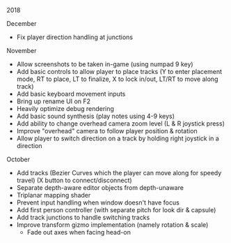 
2018

December
- Fix player direction handling at junctions

November
- Allow screenshots to be taken in-game (using numpad 9 key)
- Add basic controls to allow player to place tracks (Y to enter placement mode, RT to place, LT to finalize, X to lock in/out, LT/RT to move along track)
- Add basic keyboard movement inputs
- Bring up rename UI on F2
- Heavily optimize debug rendering
- Add basic sound synthesis (play notes using 4-9 keys)
- Add ability to change overhead camera zoom level (L & R joystick press)
- Improve "overhead" camera to follow player position & rotation
- Allow player to switch direction on a track by holding right joystick in a direction

October
- Add tracks (Bezier Curves which the player can move along for speedy travel) (X button to connect/disconnect)
- Separate depth-aware editor objects from depth-unaware
- Triplanar mapping shader
- Prevent input handling when window doesn't have focus
- Add first person controller (with separate pitch for look dir & capsule)
- Add track junctions to handle switching tracks
- Improve transform gizmo implementation (namely rotation & scale)
	- Fade out axes when facing head-on
